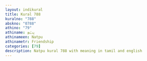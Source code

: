 ```yaml
---
layout: indikural
title: Kural 788
kuralno: "788"
abskno: "0788"
athino: "79"
athiname: நட்பு
athinameen: Natpu
athinametr: Friendship
categories: [79]
description: Natpu kural 788 with meaning in tamil and english 
---
```


